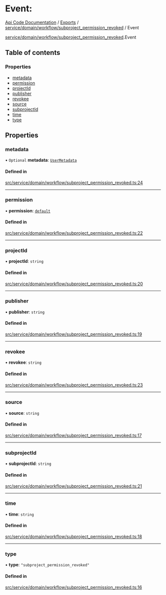 # Event: 
 
[Api Code Documentation](../README.md) / [Exports](../modules.md) / [service/domain/workflow/subproject\_permission\_revoked](../modules/service_domain_workflow_subproject_permission_revoked.md) / Event

[service/domain/workflow/subproject\_permission\_revoked](../modules/service_domain_workflow_subproject_permission_revoked.md).Event

## Table of contents

### Properties

- [metadata](service_domain_workflow_subproject_permission_revoked.Event.md#metadata)
- [permission](service_domain_workflow_subproject_permission_revoked.Event.md#permission)
- [projectId](service_domain_workflow_subproject_permission_revoked.Event.md#projectid)
- [publisher](service_domain_workflow_subproject_permission_revoked.Event.md#publisher)
- [revokee](service_domain_workflow_subproject_permission_revoked.Event.md#revokee)
- [source](service_domain_workflow_subproject_permission_revoked.Event.md#source)
- [subprojectId](service_domain_workflow_subproject_permission_revoked.Event.md#subprojectid)
- [time](service_domain_workflow_subproject_permission_revoked.Event.md#time)
- [type](service_domain_workflow_subproject_permission_revoked.Event.md#type)

## Properties

### metadata

• `Optional` **metadata**: [`UserMetadata`](../modules/service_domain_metadata.md#usermetadata)

#### Defined in

[src/service/domain/workflow/subproject_permission_revoked.ts:24](https://github.com/openkfw/TruBudget/blob/086d599/api/src/service/domain/workflow/subproject_permission_revoked.ts#L24)

___

### permission

• **permission**: [`default`](../modules/authz_intents.md#default)

#### Defined in

[src/service/domain/workflow/subproject_permission_revoked.ts:22](https://github.com/openkfw/TruBudget/blob/086d599/api/src/service/domain/workflow/subproject_permission_revoked.ts#L22)

___

### projectId

• **projectId**: `string`

#### Defined in

[src/service/domain/workflow/subproject_permission_revoked.ts:20](https://github.com/openkfw/TruBudget/blob/086d599/api/src/service/domain/workflow/subproject_permission_revoked.ts#L20)

___

### publisher

• **publisher**: `string`

#### Defined in

[src/service/domain/workflow/subproject_permission_revoked.ts:19](https://github.com/openkfw/TruBudget/blob/086d599/api/src/service/domain/workflow/subproject_permission_revoked.ts#L19)

___

### revokee

• **revokee**: `string`

#### Defined in

[src/service/domain/workflow/subproject_permission_revoked.ts:23](https://github.com/openkfw/TruBudget/blob/086d599/api/src/service/domain/workflow/subproject_permission_revoked.ts#L23)

___

### source

• **source**: `string`

#### Defined in

[src/service/domain/workflow/subproject_permission_revoked.ts:17](https://github.com/openkfw/TruBudget/blob/086d599/api/src/service/domain/workflow/subproject_permission_revoked.ts#L17)

___

### subprojectId

• **subprojectId**: `string`

#### Defined in

[src/service/domain/workflow/subproject_permission_revoked.ts:21](https://github.com/openkfw/TruBudget/blob/086d599/api/src/service/domain/workflow/subproject_permission_revoked.ts#L21)

___

### time

• **time**: `string`

#### Defined in

[src/service/domain/workflow/subproject_permission_revoked.ts:18](https://github.com/openkfw/TruBudget/blob/086d599/api/src/service/domain/workflow/subproject_permission_revoked.ts#L18)

___

### type

• **type**: ``"subproject_permission_revoked"``

#### Defined in

[src/service/domain/workflow/subproject_permission_revoked.ts:16](https://github.com/openkfw/TruBudget/blob/086d599/api/src/service/domain/workflow/subproject_permission_revoked.ts#L16)
